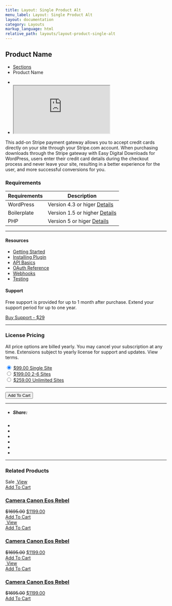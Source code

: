 ```yaml
---
title: Layout: Single Product Alt
menu_label: Layout: Single Product Alt
layout: documentation
category: Layouts
markup_language: html
relative_path: layouts/layout-product-single-alt
---
```


<!-- Masthead -->
<div class="section-block masthead bg-grey-ultralight">
  <div class="row align-items-center">
    <div class="col w-6/12">
      <h2>Product Name</h2>
    </div>
    <div class="col w-6/12 right left-sm">
      <ul class="breadcrumb">
        <li>
          <a href="index.html">Sections</a>
        </li>
        <li> Product Name </li>
      </ul>
    </div>
  </div>
</div>
<!-- Masthead End -->
<div class="section-block">
  <div class="row">
    <!-- Content Inner -->
    <div class="col w-8/12 w-md-full content-inner">
      <!-- Product Media -->
      <div class="row">
        <div class="col w-full">
          <div class="product">
            <div class="product-media">
              <div class="tm-slider-container content-slider" data-animation="slide" data-scale-min-height="100" data-scale-under="1080" data-width="1080" data-height="800" data-nav-show-on-hover="false">
                <ul class="tms-slides">
                  <li class="tms-slide" data-image="" data-force-fit="" data-nav-dark="">
                    <img data-src="images/shop/single/software-1.jpg" data-retina="" src="images/blank.png" alt="">
                  </li>
                  <li class="tms-slide bg-charcoal" data-video="">
                    <iframe src="https://www.youtube.com/embed/M9lbTxgcg2U?enablejsapi=1"></iframe>
                  </li>
                </ul>
              </div>
              <div class="hide">
                <a class="lightbox-link" data-group="product-lightbox-gallery" href="images/shop/single/product-2.jpg"></a>
                <a class="lightbox-link" data-group="product-lightbox-gallery" href="images/shop/single/product-3.jpg"></a>
              </div>
            </div>
          </div>
        </div>
      </div>
      <!-- Product Media -->
      <!-- Related Info -->
      <div class="row">
        <div class="col w-full">
          <div class="product-related">
            <p>This add-on Stripe payment gateway allows you to accept credit cards directly on your site through your Stripe.com account. When purchasing downloads through the Stripe gateway with Easy Digital Downloads for WordPress, users enter their credit card details during the checkout process and never leave your site, resulting in a better experience for the user, and more successful conversions for you.</p>
            <h3>Requirements</h3>
            <table class="table rounded size-md non-responsive">
              <thead>
                <tr>
                  <th>Requirements</th>
                  <th>Description</th>
                </tr>
              </thead>
              <tbody>
                <tr>
                  <td>WordPress</td>
                  <td>Version 4.3 or higer <a href="#" class="read-more pull-right clear-float-on-mobile">Details</a>
                  </td>
                </tr>
                <tr>
                  <td>Boilerplate</td>
                  <td>Version 1.5 or higher <a href="#" class="read-more pull-right clear-float-on-mobile">Details</a>
                  </td>
                </tr>
                <tr>
                  <td>PHP</td>
                  <td>Version 5 or higer <a href="#" class="read-more pull-right clear-float-on-mobile">Details</a>
                  </td>
                </tr>
              </tbody>
            </table>
            <hr>
            <div class="row flex">
              <div class="col w-6/12">
                <h4>Resources</h4>
                <ul>
                  <li>
                    <a href="#">Getting Started</a>
                  </li>
                  <li>
                    <a href="#">Installing Plugin</a>
                  </li>
                  <li>
                    <a href="#">API Basics</a>
                  </li>
                  <li>
                    <a href="#">OAuth Reference</a>
                  </li>
                  <li>
                    <a href="#">Webhooks</a>
                  </li>
                  <li>
                    <a href="#">Testing</a>
                  </li>
                </ul>
              </div>
              <div class="col w-6/12">
                <h4>Support</h4>
                <p>Free support is provided for up to 1 month after purchase. Extend your support period for up to one year. </p>
                <a href="#" class="button rounded size-sm bg-green color-white bg-hover-theme color-white color-hover-white">Buy Support - $29</a>
              </div>
            </div>
          </div>
        </div>
      </div>
      <!-- Related Info End -->
    </div>
    <!-- Content Inner End -->
    <!-- Sidebar -->
    <aside class="col w-4/12 w-md-full sidebar">
      <hr class="hidden block-md mt-40 mb-50">
      <div class="product-overview freeze" data-extra-space-top="100" data-extra-space-bottom="100" data-push-section=".products-similar">
        <div class="row">
          <div class="col w-full">
            <h3>License Pricing</h3>
            <!-- Product Description -->
            <div class="product-description">
              <p>All price options are billed yearly. You may cancel your subscription at any time. Extensions subject to yearly license for support and updates. View terms.</p>
            </div>
            <!-- Product Description End -->
            <!-- Product Form -->
            <form class="product-form" action="#" method="" novalidate="">
              <div class="row">
                <div class="col w-full">
                  <div class="field-wrapper">
                    <input id="radio-price-1" class="form-element radio" value="" name="price" type="radio" tabindex="10" checked="">
                    <label for="radio-price-1" class="radio-label product-price">
                      <ins>
                        <span class="amount">$99.00</span> Single Site</ins>
                    </label>
                  </div>
                  <div class="field-wrapper">
                    <input id="radio-price-2" class="form-element radio" value="" name="price" type="radio" tabindex="11">
                    <label for="radio-price-2" class="radio-label product-price">
                      <ins>
                        <span class="amount">$199.00</span> 2-6 Sites</ins>
                    </label>
                  </div>
                  <div class="field-wrapper">
                    <input id="radio-price-3" class="form-element radio" value="" name="price" type="radio" tabindex="11">
                    <label for="radio-price-3" class="radio-label product-price">
                      <ins>
                        <span class="amount">$259.00</span> Unlimited Sites</ins>
                    </label>
                  </div>
                </div>
              </div>
              <hr>
              <div class="row">
                <div class="col w-full">
                  <input type="submit" value="Add To Cart" class="form-submit button rounded size-md mb-20 w-full bg-theme bg-hover-theme color-white color-hover-white" tabindex="5">
                </div>
              </div>
            </form>
            <!-- Product Price End -->
          </div>
        </div>
        <div class="product-share">
          <hr class="mt-0">
          <ul class="social-list list-horizontal left">
            <li>
              <h5>Share:</h5>
            </li>
            <li>
              <a href="#" class="socialize" data-network="pinterest" data-url="http://dev.thememountain.com/faulkner/project-style-one.html" data-description="Your Page Description Here" data-image="http://dev.thememountain.com/faulkner/images/portfolio/projects/project-1-1.jpg" data-title="Your Page Title Here" title="Share on Pinterest">
                <span class="icon-brands pinterest size-sm"></span></a>
            </li>
            <li>
              <a href="#" class="socialize" data-network="facebook" data-url="http://dev.thememountain.com/faulkner/project-style-one.html" data-image="http://dev.thememountain.com/faulkner/images/portfolio/projects/project-1-1.jpg" title="Share on Facebook">
                <span class="icon-brands facebook size-sm"></span></a>
            </li>
            <li>
              <a href="#" class="socialize" data-network="googleplus" data-url="http://dev.thememountain.com/faulkner/project-style-one.html" data-image="http://dev.thememountain.com/faulkner/images/portfolio/projects/project-1-1.jpg" title="Share on Google">
                <span class="icon-brands google size-sm"></span></a>
            </li>
            <li>
              <a href="#" class="socialize" data-network="twitter" data-url="http://dev.thememountain.com/faulkner/project-style-one.html" data-description="Your Page Description Here" data-user="ThemeMountain" data-image="http://dev.thememountain.com/faulkner/images/portfolio/projects/project-1-1.jpg" data-title="Your Page Title Here" title="Share on Twitter">
                <span class="icon-brands twitter size-sm"></span></a>
            </li>
            <li>
              <a href="#" class="socialize" data-network="linkedin" data-url="http://dev.thememountain.com/faulkner/project-style-one.html" data-description="Your Page Description Here" data-user="ThemeMountain" data-image="http://dev.thememountain.com/faulkner/images/portfolio/projects/project-1-1.jpg" data-title="Your Page Title Here" title="Share on LinkedIn">
                <span class="icon-brands linkedin size-sm"></span></a>
            </li>
            <li>
              <a href="#" class="socialize" data-network="email" data-url="http://dev.thememountain.com/faulkner/project-style-one.html" data-email="info@thememountain.com" data-subject="Check out this site" data-description="Your Page Description Here" data-image="http://dev.thememountain.com/faulkner/images/portfolio/projects/project-1-1.jpg" data-title="Your Page Title Here" title="Share by Email">
                <span class="icon-brands email size-sm"></span></a>
            </li>
          </ul>
        </div>
      </div>
    </aside>
    <!-- Sidebar End -->
    <!-- Products Similar -->
    <div class="col w-full">
      <hr>
      <h3>Related Products</h3>
      <div class="row products-similar">
        <div class="col w-full grid product-grid preload grid-cols-3 grid-md-cols-2 grid-xs-cols-1" data-lazy-load="" data-use-preloader="">
          <div class="grid-item product grid-sizer">
            <div class="thumbnail rounded product-thumbnail border-grey-light img-scale-in" data-hover-easing="easeInOut" data-hover-speed="700" data-hover-bkg-color="#000000" data-hover-bkg-opacity="0.9">
              <span class="badge onsale absolute pst-5 psl-5 z-10">Sale</span>
              <a class="overlay-link" href="#">
                <img src="images/shop/grid/large-margins/product-1.jpg" alt="">
                <span class="rollover-content items-center center">
                  <span> View </span>
                </span>
              </a>
              <div class="product-actions hidden-md center">
                <a href="#" class="button add-to-cart-button rounded-b size-small">Add To Cart</a>
              </div>
            </div>
            <div class="product-details center">
              <h3 class="product-title text-truncate">
                <a href="#"> Camera Canon Eos Rebel </a>
              </h3>
              <span class="product-price price">
                <del>
                  <span class="amount">$1695.00</span></del>
                <ins>
                  <span class="amount">$1199.00</span></ins>
              </span>
              <div class="product-actions-mobile mt-20 hidden block-md">
                <a href="#" class="button add-to-cart-button rounded size-small">Add To Cart</a>
              </div>
            </div>
          </div>
          <div class="grid-item product">
            <div class="thumbnail rounded product-thumbnail border-grey-light img-scale-in" data-hover-easing="easeInOut" data-hover-speed="700" data-hover-bkg-color="#000000" data-hover-bkg-opacity="0.9">
              <a class="overlay-link" href="#">
                <img src="images/shop/grid/large-margins/product-1.jpg" alt="">
                <span class="rollover-content items-center center">
                  <span> View </span>
                </span>
              </a>
              <div class="product-actions hidden-md center">
                <a href="#" class="button add-to-cart-button rounded-b size-small">Add To Cart</a>
              </div>
            </div>
            <div class="product-details center">
              <h3 class="product-title text-truncate">
                <a href="#"> Camera Canon Eos Rebel </a>
              </h3>
              <span class="product-price price">
                <del>
                  <span class="amount">$1695.00</span></del>
                <ins>
                  <span class="amount">$1199.00</span></ins>
              </span>
              <div class="product-actions-mobile mt-20 hidden block-md">
                <a href="#" class="button add-to-cart-button rounded size-small">Add To Cart</a>
              </div>
            </div>
          </div>
          <div class="grid-item product">
            <div class="thumbnail rounded product-thumbnail border-grey-light img-scale-in" data-hover-easing="easeInOut" data-hover-speed="700" data-hover-bkg-color="#000000" data-hover-bkg-opacity="0.9">
              <a class="overlay-link" href="#">
                <img src="images/shop/grid/large-margins/product-1.jpg" alt="">
                <span class="rollover-content items-center center">
                  <span> View </span>
                </span>
              </a>
              <div class="product-actions hidden-md center">
                <a href="#" class="button add-to-cart-button rounded-b size-small">Add To Cart</a>
              </div>
            </div>
            <div class="product-details center">
              <h3 class="product-title text-truncate">
                <a href="#"> Camera Canon Eos Rebel </a>
              </h3>
              <span class="product-price price">
                <del>
                  <span class="amount">$1695.00</span></del>
                <ins>
                  <span class="amount">$1199.00</span></ins>
              </span>
              <div class="product-actions-mobile mt-20 hidden block-md">
                <a href="#" class="button add-to-cart-button rounded size-small">Add To Cart</a>
              </div>
            </div>
          </div>
        </div>
      </div>
    </div>
    <!-- Products Similar End -->
  </div>
</div>

